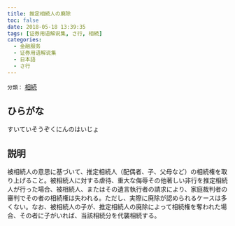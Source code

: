```yaml
---
title: 推定相続人の廃除
toc: false
date: 2018-05-18 13:39:35
tags: [证券用语解说集, さ行, 相続]
categories:
  - 金融服务
  - 证券用语解说集
  - 日本語
  - さ行
---
```


`分類：` [相続](/tags/相続/)

## ひらがな

すいていそうぞくにんのはいじょ

## 説明

被相続人の意思に基づいて、推定相続人（配偶者、子、父母など）の相続権を取り上げること。被相続人に対する虐待、重大な侮辱その他著しい非行を推定相続人が行った場合、被相続人、またはその遺言執行者の請求により、家庭裁判者の審判でその者の相続権は失われる。ただし、実際に廃除が認められるケースは多くない。なお、被相続人の子が、推定相続人の廃除によって相続権を奪われた場合、その者に子がいれば、当該相続分を代襲相続する。
